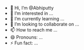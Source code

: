 - 👋 Hi, I’m @Abhiputty
- 👀 I’m interested in ...
- 🌱 I’m currently learning ...
- 💞️ I’m looking to collaborate on ...
- 📫 How to reach me ...
- 😄 Pronouns: ...
- ⚡ Fun fact: ...

<!---
Abhiputty/Abhiputty is a ✨ special ✨ repository because its `README.md` (this file) appears on your GitHub profile.
You can click the Preview link to take a look at your changes.
--->
